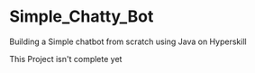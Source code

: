 # Simple_Chatty_Bot
Building a Simple chatbot from scratch using Java on Hyperskill


This Project isn't complete yet
